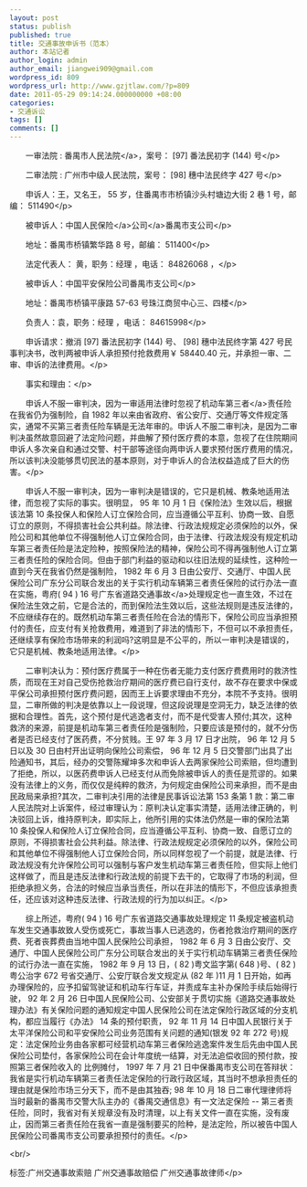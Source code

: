 ```yaml
---
layout: post
status: publish
published: true
title: 交通事故申诉书（范本）
author: 本站记者
author_login: admin
author_email: jiangwei909@gmail.com
wordpress_id: 809
wordpress_url: http://www.gzjtlaw.com/?p=809
date: 2011-05-29 09:14:24.000000000 +08:00
categories:
- 交通诉讼
tags: []
comments: []
---
```

<p><p>　　一审法院 : 番禺市<a>人民法院<&#47;a>，案号： [97] 番法民初字 (144) 号<&#47;p><p>　　二审法院 : 广州市中级人民法院，案号： [98] 穗中法民终字 427 号<&#47;p><p>　　申诉人：王，又名王， 55 岁，住番禺市市桥镇沙头村塘边大街 2 巷 1 号，邮编： 511490<&#47;p><p>　　被申诉人：中国人民<a><a>保险<&#47;a>公司<&#47;a>番禺市支公司<&#47;p><p>　　地址：番禺市桥镇繁华路 8 号，邮编： 511400<&#47;p><p>　　法定代表人： 黄，职务：经理 ，电话： 84826068 ，<&#47;p><p>　　被申诉人：中国平安保险公司番禺市支公司<&#47;p><p>　　地址：番禺市桥镇平康路 57-63 号珠江商贸中心三、四楼<&#47;p><p>　　负责人：袁，职务：经理 ，电话： 84615998<&#47;p><p>　　申诉请求：撤消 [97] 番法民初字 (144) 号、 [98] 穗中法民终字第 427 号民事判决书，改判两被申诉人承担预付抢救费用￥ 58440.40 元，并承担一审、二审、申诉的法律费用。<&#47;p><p>　　事实和理由：<&#47;p><p>　　申诉人不服一审判决，因为一审适用法律时忽视了机动车<a>第三者<&#47;a>责任险在我省仍为强制险，自 1982 年以来由省政府、省公安厅、交通厅等文件规定落实，通常不买第三者责任险车辆是无法年审的。申诉人不服二审判决，是因为二审判决虽然故意回避了法定险问题，并曲解了预付医疗费的本意，忽视了在住院期间申诉人多次亲自和通过交警、村干部等途径向两申诉人要求预付医疗费用的情况，所以该判决没能够贯切民法的基本原则，对于申诉人的合法权益造成了巨大的伤害。<&#47;p><p>　　申诉人不服一审判决，因为一审判决是错误的，它只是机械、教条地适用法律，而忽视了实际的事实。很明显， 95 年 10 月 1 日《保险法》生效以后，根据该法第 10 条投保人和保险人订立保险合同，应当遵循公平互利、协商一致、自愿订立的原则，不得损害社会公共利益。除法律、行政法规规定必须保险的以外，保险公司和其他单位不得强制他人订立保险合同，由于法律、行政法规没有规定机动车第三者责任险是法定险种，按照保险法的精神，保险公司不得再强制他人订立第三者责任险的保险合同。但由于部门利益的驱动和以往旧法规的延续性，这种险一直到今天在我省仍然是强制险， 1982 年 6 月 3 日由公安厅、交通厅、中国人民保险公司广东分公司联合发出的关于实行机动车辆第三者责任保险的试行办法一直在实施，粤府( 94 ) 16 号广东省道路<a>交通事故<&#47;a>处理规定也一直生效，不过在保险法生效之前，它是合法的，而到保险法生效以后，这些法规则是违反法律的，不应继续存在的。既然机动车第三者责任险在合法的情形下，保险公司应当承担预付的责任，应支付有关抢救费用，难道到了非法的情形下，不但可以不承担责任，还继续享有保险市场带来的利润吗?这明显是不公平的，所以一审判决是错误的，它只是机械、教条地适用法律。<&#47;p><p>　　二审判决认为：预付医疗费属于一种在伤者无能力支付医疗费费用时的救济性质，而现在王对自己受伤抢救治疗期间的医疗费已自行支付，故不存在要求中保或平保公司承担预付医疗费问题，因而王上诉要求理由不充分，本院不予支持。很明显，二审所做的判决是依靠以上一段说理，但这段说理是空洞无力，缺乏法律的依据和合理性。首先，这个预付是代逃逸者支付，而不是代受害人预付;其次，这种救济的来源，前提是机动车第三者责任险是强制险，只要应该是预付的，就不分伤者是否已经支付了医药费，不分贫贱。王 97 年 3 月 17 日才出院， 96 年 12 月 5 日以及 30 日由村开出证明向保险公司索偿， 96 年 12 月 5 日交警部门出具了出险通知书，其后，经办的交警陈耀坤多次和申诉人去两家保险公司索赔，但均遭到了拒绝，所以，以医药费申诉人已经支付从而免除被申诉人的责任是荒谬的。如果没有法律上的义务，而仅仅是纯粹的救济，为何规定由保险公司来承担，而不是由民政局来承担?其次，二审判决引用的法律是民事诉讼法第 153 条第 1 款：第二审人民法院对上诉案件，经过审理认为：原判决认定事实清楚，适用法律正确的，判决驳回上诉，维持原判决，即实际上，他所引用的实体法仍然是一审的保险法第 10 条投保人和保险人订立保险合同，应当遵循公平互利、协商一致、自愿订立的原则，不得损害社会公共利益。除法律、行政法规规定必须保险的以外，保险公司和其他单位不得强制他人订立保险合同，所以同样忽视了一个前提，就是法律、行政法规没有允许保险公司可以强制与客户发生机动车第三者责任险，但实际上他们这样做了，而且是违反法律和行政法规的前提下去干的，它取得了市场的利润，但拒绝承担义务，合法的时候应当承当责任，所以在非法的情形下，不但应该承担责任，还应该对这种违反法律、行政法规的行为加以纠正。<&#47;p><p>　　综上所述，粤府( 94 ) 16 号广东省道路交通事故处理规定 11 条规定被盗机动车发生交通事故致人受伤或死亡，事故当事人已逃逸的，伤者抢救治疗期间的医疗费、死者丧葬费由当地中国人民保险公司承担， 1982 年 6 月 3 日由公安厅、交通厅、中国人民保险公司广东分公司联合发出的关于实行机动车辆第三者责任保险的试行办法一直在实施， 1982 年 9 月 13 日，( 82 )粤文监字第( 648 )号、( 82 )粤公治字 672 号省交通厅、公安厅联合发文规定从 (82 年 )11 月 1 日开始，如再办理保险的，应予扣留驾驶证和机动车行车证，并责成车主补办保险手续后始得行驶， 92 年 2 月 26 日中国人民保险公司、公安部关于贯切实施《道路交通事故处理办法》有关保险问题的通知规定中国人民保险公司在法定保险行政区域的分支机构，都应当履行《办法》 14 条的预付职责， 92 年 11 月 14 日中国人民银行关于太平洋保险公司和平安保险公司业务范围有关问题的通知(银发 92 年 272 号)规定：法定保险业务由各家都可经营机动车第三者保险逃逸案件发生后先由中国人民保险公司垫付，各家保险公司在会计年度统一结算，对无法追偿收回的预付款，按照第三者保险收入的 比例摊付， 1997 年 7 月 21 日中保番禺市支公司在答辩状：我省是实行机动车辆第三者责任法定保险的行政行政区域，其当时不想承担责任的理由就是保险市场三分天下，而不是由其独吞; 98 年 10 月 18 日二审代理律师将当时最新的番禺市交警大队主办的《番禺交通信息》有一文法定保险 -- 第三者责任险，同时，我省对有关规章没有及时清理，以上有关文件一直在实施，没有废止，因而第三者责任险在我省一直是强制要买的险种，是法定险，所以被告中国人民保险公司番禺市支公司要承担预付的责任。<&#47;p><br&#47;><p>标签:广州交通事故索赔 广州交通事故赔偿 广州交通事故律师<&#47;p>
